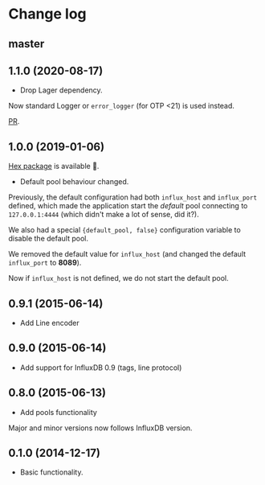 # Change log

## master

## 1.1.0 (2020-08-17)

- Drop Lager dependency.

Now standard Logger or `error_logger` (for OTP <21) is used instead.

[PR](https://github.com/palkan/influx_udp/pull/16).

## 1.0.0 (2019-01-06)

[Hex package](https://hex.pm/packages/influx_udp) is available 🎉.

- Default pool behaviour changed.

Previously, the default configuration had both `influx_host` and `influx_port` defined, which made
the application start the _default_ pool connecting to `127.0.0.1:4444` (which didn't make a lot of sense, did it?).

We also had a special `{default_pool, false}` configuration variable to disable the default pool.

We removed the default value for `influx_host` (and changed the default `influx_port` to **8089**).

Now if `influx_host` is not defined, we do not start the default pool.

## 0.9.1 (2015-06-14)

- Add Line encoder

## 0.9.0 (2015-06-14)

- Add support for InfluxDB 0.9 (tags, line protocol)

## 0.8.0 (2015-06-13)

- Add pools functionality

Major and minor versions now follows InfluxDB version.

## 0.1.0 (2014-12-17)

- Basic functionality.
